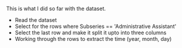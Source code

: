 This is what I did so far with the dataset.
- Read the dataset
- Select for the rows where Subseries == 'Administrative Assistant'
- Select the last row and make it split it upto into three columns
- Working through the rows to extract the time (year, month, day)